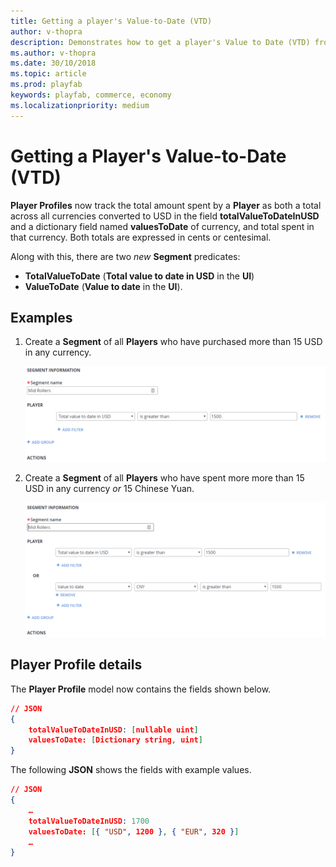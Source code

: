 ```yaml
---
title: Getting a player's Value-to-Date (VTD)
author: v-thopra
description: Demonstrates how to get a player's Value to Date (VTD) from their Player Profile.
ms.author: v-thopra
ms.date: 30/10/2018
ms.topic: article
ms.prod: playfab
keywords: playfab, commerce, economy
ms.localizationpriority: medium
---
```


# Getting a Player's Value-to-Date (VTD)

**Player Profiles** now track the total amount spent by a **Player** as both a total across all currencies converted to USD in the field **totalValueToDateInUSD** and a dictionary field named **valuesToDate** of currency, and total spent in that currency. Both totals are expressed in cents or centesimal.

Along with this, there are two *new* **Segment** predicates:

- **TotalValueToDate** (**Total value to date in USD** in the **UI**)
- **ValueToDate** (**Value to date** in the **UI**).

## Examples

1. Create a **Segment** of all **Players** who have purchased more than 15 USD in any currency.

   ![Create a Segment - Mid Rollers - Filter 1](media/tutorials/create-segment-mid-rollers-filter-1.png)  

2. Create a **Segment** of all **Players** who have spent more more than 15 USD in any currency *or* 15 Chinese Yuan.

   ![Create a Segment - Mid Rollers - Filter 2](media/tutorials/create-segment-mid-rollers-filter-2.png)  

## Player Profile details

The **Player Profile** model now contains the  fields shown below.

```json
// JSON
{
    totalValueToDateInUSD: [nullable uint]
    valuesToDate: [Dictionary string, uint]
}
```

The following **JSON** shows the fields with example values.

```json
// JSON
{
    …
    totalValueToDateInUSD: 1700
    valuesToDate: [{ "USD", 1200 }, { "EUR", 320 }]
    …
}
```

